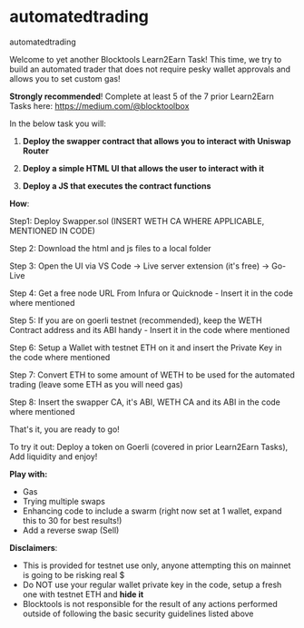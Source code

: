 # automatedtrading
automatedtrading

Welcome to yet another Blocktools Learn2Earn Task! 
This time, we try to build an automated trader that does not require pesky wallet approvals and allows you to set custom gas!

**Strongly recommended**! Complete at least 5 of the 7 prior Learn2Earn Tasks here: https://medium.com/@blocktoolbox

In the below task you will: 

1. **Deploy the swapper contract that allows you to interact with Uniswap Router**


2. **Deploy a simple HTML UI that allows the user to interact with it**


3. **Deploy a JS that executes the contract functions**

**How**: 

Step1: Deploy Swapper.sol (INSERT WETH CA WHERE APPLICABLE, MENTIONED IN CODE)


Step 2: Download the html and js files to a local folder


Step 3: Open the UI via VS Code -> Live server extension (it's free) -> Go-Live


Step 4: Get a free node URL From Infura or Quicknode - Insert it in the code where mentioned


Step 5: If you are on goerli testnet (recommended), keep the WETH Contract address and its ABI handy - Insert it in the code where mentioned


Step 6: Setup a Wallet with testnet ETH on it and insert the Private Key in the code where mentioned


Step 7: Convert ETH to some amount of WETH to be used for the automated trading (leave some ETH as you will need gas) 


Step 8: Insert the swapper CA, it's ABI, WETH CA and its ABI in the code where mentioned


That's it, you are ready to go! 

To try it out: Deploy a token on Goerli (covered in prior Learn2Earn Tasks), Add liquidity and enjoy!

**Play with:** 
- Gas
- Trying multiple swaps
- Enhancing code to include a swarm (right now set at 1 wallet, expand this to 30 for best results!)
- Add a reverse swap (Sell)


**Disclaimers**: 
- This is provided for testnet use only, anyone attempting this on mainnet is going to be risking real $
- Do NOT use your regular wallet private key in the code, setup a fresh one with testnet ETH and **hide it**
- Blocktools is not responsible for the result of any actions performed outside of following the basic security guidelines listed above 
  
